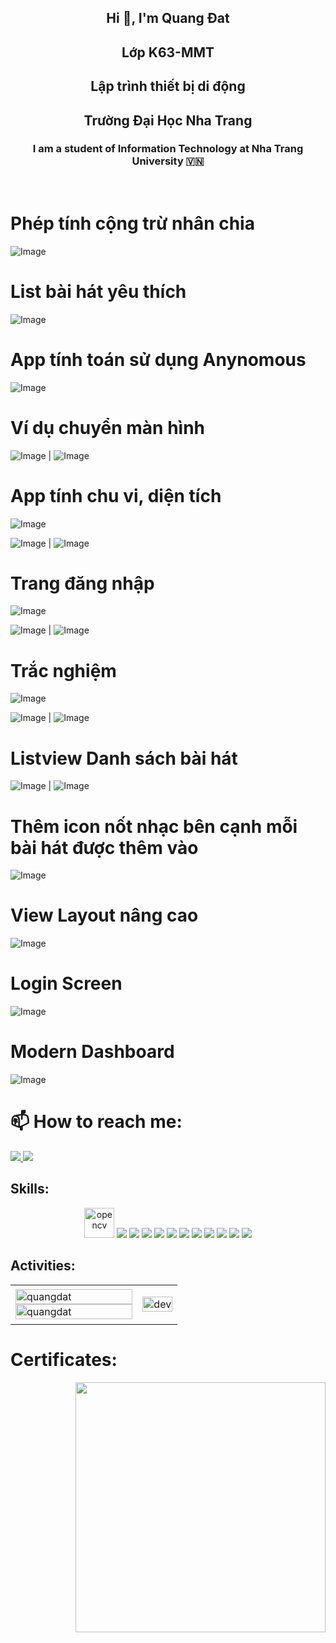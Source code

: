 <!-- <img align="left" width="400" src="https://github.githubassets.com/images/modules/profile/profile-first-repo.svg" /> -->

<!-- <img align="right" width="64" src="https://img.icons8.com/color/48/vietnam-circular.png" /> -->

<h2 align="center">Hi 👋, I'm Quang Đat </h2>
<h2 align="center"> Lớp K63-MMT </h2>
<h2 align="center"> Lập trình thiết bị di động </h2>
<h2 align="center"> Trường Đại Học Nha Trang </h2>
<p align="center">
  <h3 align="center">I am a student of Information Technology at Nha Trang University 🇻🇳 </h3>
</p>


<br />

# Phép tính cộng trừ nhân chia

![Image](https://github.com/user-attachments/assets/792321a8-4115-44aa-8829-cceed5f832ac)

# List bài hát yêu thích

![Image](https://github.com/user-attachments/assets/66917383-5feb-467f-8684-765b65c8afb0)

# App tính toán sử dụng Anynomous

![Image](https://github.com/user-attachments/assets/7715e9d9-960e-4522-a02f-64374050f2b4)

# Ví dụ chuyển màn hình 

![Image](https://github.com/user-attachments/assets/fba89c27-5a81-4551-aa73-b8709c7929fd) | ![Image](https://github.com/user-attachments/assets/f871ec90-31e8-4597-a6eb-2e35a82a8261)

# App tính chu vi, diện tích

![Image](https://github.com/user-attachments/assets/37bedce1-4c01-4800-aa8f-dc2d488992c7)

![Image](https://github.com/user-attachments/assets/68940c5e-ba77-40ec-b005-52b2f2912669) | ![Image](https://github.com/user-attachments/assets/fccbdaa4-55cd-4656-8110-32721b71b406)

# Trang đăng nhập 

![Image](https://github.com/user-attachments/assets/c6c10b9d-acf4-4b10-9347-ce5403eb850c)

![Image](https://github.com/user-attachments/assets/ef99455a-d7f0-4b46-aeab-0f07c741b892) | ![Image](https://github.com/user-attachments/assets/f50decad-eebe-4ae9-b01c-73a081194fda)

# Trắc nghiệm 

![Image](https://github.com/user-attachments/assets/1a3c7849-12ff-47b8-ae6e-a4f665b15b40) 


![Image](https://github.com/user-attachments/assets/dac56834-ca06-4fe4-af6f-27c0239042f9) | ![Image](https://github.com/user-attachments/assets/8e481932-0a6b-42b3-aebd-af5ec18a1886)

# Listview Danh sách bài hát

![Image](https://github.com/user-attachments/assets/a6a77ad3-8ba8-4846-9231-515816c5edb9) | ![Image](https://github.com/user-attachments/assets/de102999-ed9a-494b-84e1-54dd24d8de7f)

# Thêm icon nốt nhạc bên cạnh mỗi bài hát được thêm vào

![Image](https://github.com/user-attachments/assets/24b06372-2437-489e-aab7-e2eebbd8d1be)

# View Layout nâng cao

![Image](https://github.com/user-attachments/assets/8450f93c-ddec-4cfa-b8df-1a2c67ed8cbe)

# Login Screen

![Image](https://github.com/user-attachments/assets/3dae2449-bd79-4d63-b93f-e763cafb176e)

# Modern Dashboard

![Image](https://github.com/user-attachments/assets/f77883b0-ea48-4a4b-afed-a57af501f1f6)

# 📫 How to reach me:

  </a>
  <a href="https://www.facebook.com/attripttmd" alt="Facebook">
    <img src="https://img.icons8.com/fluent/48/000000/facebook-new.png" target="_blank" />
  </a> 
  <a href="https://github.com/NguyenQuangDat123/63131916-AndroidProgramming" alt="Github">
    <img src="https://img.icons8.com/fluent/48/000000/github.png"/>
  </a> 


## Skills:
<p align="center">
  <img src="https://www.vectorlogo.zone/logos/opencv/opencv-icon.svg" alt="opencv" width="48" height="48"/> 
  <img src="https://img.icons8.com/color/48/000000/microsoft-sql-server.png"/>
  <img src="https://img.icons8.com/color/48/000000/mysql-logo.png"/>
  <img src="https://img.icons8.com/color/48/000000/mongodb.png"/>
  <img src="https://img.icons8.com/fluent/48/000000/matlab.png"/>
  <img src="https://img.icons8.com/color/48/000000/git.png"/>
  <img src="https://img.icons8.com/color/48/000000/github-2.png"/>
  <img src="https://img.icons8.com/color/48/000000/visual-studio-code-2019.png"/>
  <img src="https://img.icons8.com/color/48/null/visual-studio--v2.png"/>
  <img src="https://img.icons8.com/dusk/48/000000/anaconda.png"/>
  <img src="https://img.icons8.com/fluent/48/000000/spyder-ide.png"/>
  <img src="https://img.icons8.com/color/48/000000/trello.png"/>
</p>

## Activities:

<table style="width:100%;">
  <tr>
    <td>
      <img src="https://github-readme-stats.vercel.app/api/top-langs/?username=quangdat&bg_color=FFFFFF00&text_color=179fa3&layout=compact&hide=CSS&langs_count=10&custom_title=Top%20ngôn%20ngữ%20được%20dùng" alt="quangdat" width="100%"/>
      <img src="https://github-readme-stats.vercel.app/api?username=quangdat&bg_color=FFFFFF00&text_color=179fa3&show_icons=true&count_private=true&include_all_commits=true&custom_title=Hoạt%20động%20trên%20Github" alt="quangdat" width="100%"/>
    </td>
    <td>
      <p align="center"> 
        <img src="https://cdn.dribbble.com/users/1059583/screenshots/4171367/coding-freak.gif" alt="dev" width="100%"/>
      </p>
    </td>
  </tr>
</table>

# Certificates:

<img align="right" width="400" src="https://github.githubassets.com/images/modules/profile/profile-joined-github.svg">


